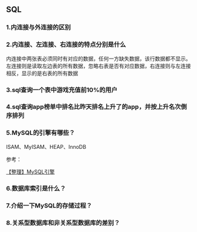 ## SQL
### 1.内连接与外连接的区别

### 2.内连接、左连接、右连接的特点分别是什么
内连接中两张表必须同时有对应的数据，任何一方缺失数据，该行数据都不显示。
左连接则是读取左边表的所有数据，忽略右表是否有对应数据，右连接则与左连接相反，显示的是右表的所有数据

### 3.sql查询一个表中游戏充值前10%的用户

### 4.sql查询app榜单中排名比昨天排名上升了的app，并按上升名次倒序排列

### 5.MySQL的引擎有哪些？
ISAM、MyISAM、HEAP、InnoDB

参考：

[【整理】MySQL引擎](http://www.cnblogs.com/sopc-mc/archive/2011/11/01/2232212.html)

### 6.数据库索引是什么？

### 7.介绍一下MySQL的存储过程？

### 8.关系型数据库和非关系型数据库的差别？

